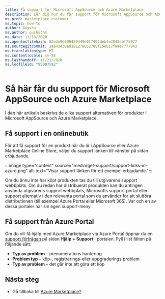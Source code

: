 ```yaml
---
title: Få support för Microsoft AppSource och Azure Marketplace
description: Lär dig hur du får support för Microsoft AppSource och Azure Marketplace.
ms.prod: marketplace-customer
ms.topic: how-to
author: Guyshu
ms.author: gushuchm
ms.date: 11/18/2020
ms.openlocfilehash: 82e3e9e599429449e0f7462deb4e3843abf75077
ms.sourcegitcommit: 1aa43438ad181278052788f15e017f9ae7777943
ms.translationtype: MT
ms.contentlocale: sv-SE
ms.lasthandoff: 11/21/2020
ms.locfileid: "95007592"
---
```

# <a name="how-to-get-support-for-microsoft-appsource-and-azure-marketplace"></a>Så här får du support för Microsoft AppSource och Azure Marketplace

I den här artikeln beskrivs de olika support alternativen för produkter i Microsoft AppSource och Azure Marketplace. 

## <a name="get-support-in-an-online-store"></a>Få support i en onlinebutik

För att få support för en produkt när du är i AppSource eller Azure Marketplace Online Store, väljer du support länken till vänster på sidan erbjudande. 

:::image type="content" source="media/get-support/support-links-in-azure.png" alt-text="Visar support länken för ett exempel erbjudande.":::

Om du ännu inte har köpt produkten tas du till utgivarens support webbplats. Om du redan har distribuerat produkten kan du antingen använda utgivarens support webbplats, Microsofts support portal eller support alternativ i den relevanta portal som du använder för att slutföra distributionen (till exempel Azure Portal eller Microsoft 365). Var och en av dessa portaler har sin egen support-meny.

## <a name="get-support-from-the-azure-portal"></a>Få support från Azure Portal

Om du vill få hjälp med Azure Marketplace via Azure Portal öppnar du en [support förfrågan](https://portal.azure.com/#blade/Microsoft_Azure_Support/HelpAndSupportBlade/newsupportrequest) på sidan **Hjälp + Support** i portalen. Fyll i list fälten på följande sätt:

- **Typ av problem** – prenumerations hantering
- **Problem typ** – köp-, registrerings-eller uppgraderings problem
- **Typ av problem** – det går inte att göra ett köp

## <a name="next-steps"></a>Nästa steg

- Gå tillbaka till [Azure Marketplace?](azure-marketplace-overview.md)
